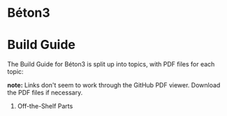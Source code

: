 # Béton3
# Build Guide

The Build Guide for Béton3 is split up into topics, with PDF files for each topic:

**note:** Links don't seem to work through the GitHub PDF viewer.  Download the PDF files if necessary.

1. Off-the-Shelf Parts

